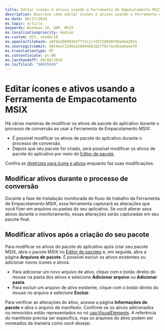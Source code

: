 ```yaml
---
title: Editar ícones e ativos usando a Ferramenta de Empacotamento MSIX
description: Descreve como editar ícones e ativos usando a Ferramenta de Empacotamento MSIX.
ms.date: 06/27/2019
ms.topic: article
keywords: Windows 10, UWP, MSIX
ms.localizationpriority: medium
ms.custom: RS5, seodec18
ms.openlocfilehash: a0f02d99993d3ff73c2cfd57289d8f45b4bd29d1
ms.sourcegitcommit: b014ea712802a2845468182770c7acd5ae6aea70
ms.translationtype: HT
ms.contentlocale: pt-BR
ms.lasthandoff: 08/09/2019
ms.locfileid: "68935545"
---
```

# <a name="edit-icons-and-assets-using-the-msix-packaging-tool"></a>Editar ícones e ativos usando a Ferramenta de Empacotamento MSIX

Há várias maneiras de modificar os ativos de pacote do aplicativo durante o processo de conversão ao usar a Ferramenta de Empacotamento MSIX:

* É possível modificar os ativos de pacote do aplicativo durante o processo de conversão.
* Depois que seu pacote for criado, será possível modificar os ativos de pacote do aplicativo por meio do [Editor de pacote](package-editor.md).

Confira as [diretrizes para ícone e ativos](https://docs.microsoft.com/windows/uwp/design/style/app-icons-and-logos) enquanto faz suas modificações.

## <a name="modify-assets-during-the-conversion-process"></a>Modificar ativos durante o processo de conversão

Durante a fase de instalação monitorada do fluxo de trabalho da Ferramenta de Empacotamento MSIX, essa ferramenta capturará as alterações que você fizer em arquivos ou pastas do seu aplicativo. Se você alterar seus ativos durante o monitoramento, essas alterações serão capturadas em seu pacote final.

## <a name="modify-assets-after-your-package-has-been-created"></a>Modificar ativos após a criação do seu pacote

Para modificar os ativos do pacote do aplicativo após criar seu pacote MSIX, abra o pacote MSIX no [Editor de pacotes](package-editor.md) e, em seguida, abra a página **Arquivos de pacote**. É possível excluir os ativos existentes ou adicionar novos ícones e ativos.

- Para adicionar um novo arquivo de ativo, clique com o botão direito do mouse na pasta dos ativos e selecione **Adicionar arquivo** ou **Adicionar pasta**.
- Para excluir um arquivo de ativo existente, clique com o botão direito do mouse no arquivo e selecione **Excluir**.

Para verificar as alterações do ativo, acesse a página **Informações do pacote** e abra o arquivo de manifesto. Confirme se os ativos adicionados ou removidos estão representados no nó [uap:VisualElements](https://docs.microsoft.com/en-us/uwp/schemas/appxpackage/uapmanifestschema/element-uap-visualelements). A referência do manifesto precisa ser específica, mas os arquivos do ativo podem ser nomeados da maneira como você desejar. 
